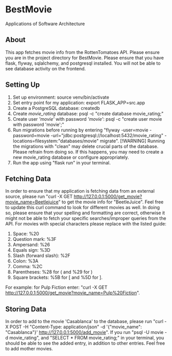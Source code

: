 # BestMovie
Applications of Software Architecture
## About
This app fetches movie info from the RottenTomatoes API. Please ensure you are in the project directory for BestMovie. Please ensure that you have flask, flyway, sqlalchemy, and postgresql installed. You will not be able to see database activity on the frontend.
## Setting Up
1. Set up environment: source venv/bin/activate
2. Set entry point for my application: export FLASK_APP=src.app
3. Create a PostgreSQL database: createdb 
4. Create _movie_rating_ database: psql -c "create database movie_rating;"
5. Create user _'movie'_ with password _'movie'_: psql -c "create user movie with password 'movie';"
6. Run migrations before running by entering "flyway -user=movie -password=movie -url="jdbc:postgresql://localhost:5432/movie_rating" -locations=filesystem:"databases/movie" migrate". [!WARNING] Running the migrations with "clean" may delete crucial parts of the database. Please refrain from doing so. If this happens, you may need to create a new movie_rating database or configure appropriately.
7. Run the app using "flask run" in your terminal.
## Fetching Data
In order to ensure that my application is fetching data from an external source, please run "curl -X GET http://127.0.0.1:5000/get_movie?movie_name=Beetlejuice" to get the movie info for "BeetleJuice". Feel free to update this curl command to look for different movies as well. In doing so, please ensure that your spelling and formatting are correct, otherwise it might not be able to fetch your specific searches/improper queries from the API. For movies with special characters please replace with the listed guide: 
1. Space: %20
2. Question mark: %3F
3. Ampersand: %26
4. Equals sign: %3D
5. Slash (forward slash): %2F
6. Colon: %3A
7. Comma: %2C
8. Parentheses: %28 for ( and %29 for )
9. Square brackets: %5B for [ and %5D for ]. 

For example: for Pulp Fiction enter: "curl -X GET http://127.0.0.1:5000/get_movie?movie_name=Pulp%20Fiction". 
## Storing Data
In order to add to the movie 'Casablanca' to the database, please run "curl -X POST -H "Content-Type: application/json" -d '{"movie_name": "Casablanca"}' http://127.0.0.1:5000/add_movie". If you run "psql -U movie -d movie_rating", and "SELECT * FROM movie_rating;" in your terminal, you should be able to see the added entry, in addition to other entries. Feel free to add mother movies.
